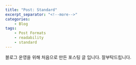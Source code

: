 ```yaml
---
title: "Post: Standard"
excerpt_separator: "<!--more-->"
categories:
	- Blog
tags:
	- Post Formats
	- readability
	- standard
---
```

블로그 운영을 위해 처음으로 만든 포스팅 글 입니다. 잘부탁드립니다.
